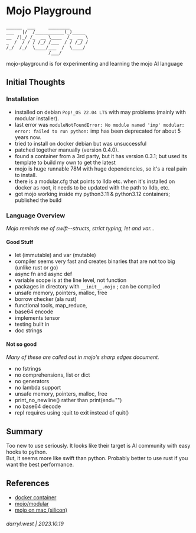 # Mojo Playground

```
______  ___     ________       
___   |/  /___________(_)_____ 
__  /|_/ /_  __ \____  /_  __ \
_  /  / / / /_/ /___  / / /_/ /
/_/  /_/  \____/___  /  \____/ 
                /___/
```

mojo-playground is for experimenting and learning the mojo AI language

## Initial Thoughts

### Installation

* installed on debian `Pop!_OS 22.04 LTS` with may problems (mainly with modular installer).
* last error was `moduleNotFoundError: No module named 'imp' modular: error: failed to run python:` imp has been deprecated for about 5 years now.
* tried to install on docker debian but was unsuccessful
* patched together manually (version 0.4.0).
* found a container from a 3rd party, but it has version 0.3.1; but used its template to build my own to get the latest
* mojo is huge runnable 78M with huge dependencies, so it's a real pain to install.
* there is a modular.cfg that points to lldb etc.  when it's installed on docker as root, it needs to be updated with the path to lldb, etc.
* got mojo working inside my python3.11 & python3.12 containers; published the build

### Language Overview

_Mojo reminds me of swift--structs, strict typing, let and var..._

#### Good Stuff

* let (immutable) and var (mutable)
* compiler seems very fast and creates binaries that are not too big (unlike rust or go)
* async fn and async def
* variable scope is at the line level, not function
* packages in directory with `__init__.mojo` ; can be compiled
* unsafe memory, pointers, malloc, free
* borrow checker (ala rust)
* functional tools, map_reduce, 
* base64 encode
* implements tensor
* testing built in
* doc strings

#### Not so good

_Many of these are called out in mojo's *sharp edges* document._

* no fstrings
* no comprehensions, list or dict
* no generators
* no lambda support
* unsafe memory, pointers, malloc, free
* print_no_newline() rather than print(end="")
* no base64 decode
* repl requires using :quit to exit instead of quit()

## Summary

Too new to use seriously.  It looks like their target is AI community with easy hooks to python.  
But, it seems more like swift than python.  Probably better to use rust if you want the best performance.

## References

* [docker container](https://hub.docker.com/r/abequie/mojo)
* [mojo/modular](developer.modular.com)
* [mojo on mac (silicon)](https://www.modular.com/blog/mojo-is-now-available-on-mac)

###### darryl.west | 2023.10.19
